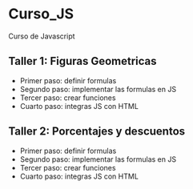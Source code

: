 # Curso_JS
Curso de Javascript 


## Taller 1: Figuras Geometricas

- Primer paso: definir formulas
- Segundo paso: implementar las formulas en JS
- Tercer paso: crear funciones
- Cuarto paso: integras JS con HTML

## Taller 2: Porcentajes y descuentos

- Primer paso: definir formulas
- Segundo paso: implementar las formulas en JS
- Tercer paso: crear funciones
- Cuarto paso: integras JS con HTML